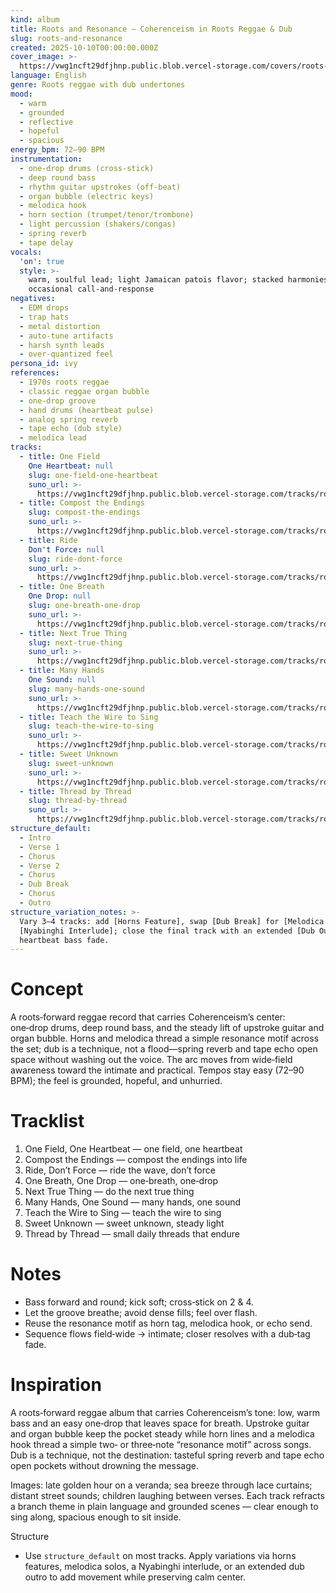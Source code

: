 ```yaml
---
kind: album
title: Roots and Resonance — Coherenceism in Roots Reggae & Dub
slug: roots-and-resonance
created: 2025-10-10T00:00:00.000Z
cover_image: >-
  https://vwg1ncft29dfjhnp.public.blob.vercel-storage.com/covers/roots-and-resonance.png
language: English
genre: Roots reggae with dub undertones
mood:
  - warm
  - grounded
  - reflective
  - hopeful
  - spacious
energy_bpm: 72–90 BPM
instrumentation:
  - one‑drop drums (cross‑stick)
  - deep round bass
  - rhythm guitar upstrokes (off‑beat)
  - organ bubble (electric keys)
  - melodica hook
  - horn section (trumpet/tenor/trombone)
  - light percussion (shakers/congas)
  - spring reverb
  - tape delay
vocals:
  'on': true
  style: >-
    warm, soulful lead; light Jamaican patois flavor; stacked harmonies;
    occasional call‑and‑response
negatives:
  - EDM drops
  - trap hats
  - metal distortion
  - auto‑tune artifacts
  - harsh synth leads
  - over‑quantized feel
persona_id: ivy
references:
  - 1970s roots reggae
  - classic reggae organ bubble
  - one‑drop groove
  - hand drums (heartbeat pulse)
  - analog spring reverb
  - tape echo (dub style)
  - melodica lead
tracks:
  - title: One Field
    One Heartbeat: null
    slug: one-field-one-heartbeat
    suno_url: >-
      https://vwg1ncft29dfjhnp.public.blob.vercel-storage.com/tracks/roots-and-resonance--one-field-one-heartbeat.mp3
  - title: Compost the Endings
    slug: compost-the-endings
    suno_url: >-
      https://vwg1ncft29dfjhnp.public.blob.vercel-storage.com/tracks/roots-and-resonance--compost-the-endings.mp3
  - title: Ride
    Don't Force: null
    slug: ride-dont-force
    suno_url: >-
      https://vwg1ncft29dfjhnp.public.blob.vercel-storage.com/tracks/roots-and-resonance--ride-dont-force.mp3
  - title: One Breath
    One Drop: null
    slug: one-breath-one-drop
    suno_url: >-
      https://vwg1ncft29dfjhnp.public.blob.vercel-storage.com/tracks/roots-and-resonance--one-breath-one-drop.mp3
  - title: Next True Thing
    slug: next-true-thing
    suno_url: >-
      https://vwg1ncft29dfjhnp.public.blob.vercel-storage.com/tracks/roots-and-resonance--next-true-thing.mp3
  - title: Many Hands
    One Sound: null
    slug: many-hands-one-sound
    suno_url: >-
      https://vwg1ncft29dfjhnp.public.blob.vercel-storage.com/tracks/roots-and-resonance--many-hands-one-sound.mp3
  - title: Teach the Wire to Sing
    slug: teach-the-wire-to-sing
    suno_url: >-
      https://vwg1ncft29dfjhnp.public.blob.vercel-storage.com/tracks/roots-and-resonance--teach-the-wire-to-sing.mp3
  - title: Sweet Unknown
    slug: sweet-unknown
    suno_url: >-
      https://vwg1ncft29dfjhnp.public.blob.vercel-storage.com/tracks/roots-and-resonance--sweet-unknown.mp3
  - title: Thread by Thread
    slug: thread-by-thread
    suno_url: >-
      https://vwg1ncft29dfjhnp.public.blob.vercel-storage.com/tracks/roots-and-resonance--thread-by-thread.mp3
structure_default:
  - Intro
  - Verse 1
  - Chorus
  - Verse 2
  - Chorus
  - Dub Break
  - Chorus
  - Outro
structure_variation_notes: >-
  Vary 3–4 tracks: add [Horns Feature], swap [Dub Break] for [Melodica Solo] or
  [Nyabinghi Interlude]; close the final track with an extended [Dub Outro] and
  heartbeat bass fade.
---
```


# Concept

A roots‑forward reggae record that carries Coherenceism’s center: one‑drop drums, deep round bass, and the steady lift of upstroke guitar and organ bubble. Horns and melodica thread a simple resonance motif across the set; dub is a technique, not a flood—spring reverb and tape echo open space without washing out the voice. The arc moves from wide‑field awareness toward the intimate and practical. Tempos stay easy (72–90 BPM); the feel is grounded, hopeful, and unhurried.

# Tracklist
1. One Field, One Heartbeat — one field, one heartbeat
2. Compost the Endings — compost the endings into life
3. Ride, Don’t Force — ride the wave, don’t force
4. One Breath, One Drop — one‑breath, one‑drop
5. Next True Thing — do the next true thing
6. Many Hands, One Sound — many hands, one sound
7. Teach the Wire to Sing — teach the wire to sing
8. Sweet Unknown — sweet unknown, steady light
9. Thread by Thread — small daily threads that endure

# Notes

- Bass forward and round; kick soft; cross‑stick on 2 & 4.
- Let the groove breathe; avoid dense fills; feel over flash.
- Reuse the resonance motif as horn tag, melodica hook, or echo send.
- Sequence flows field‑wide → intimate; closer resolves with a dub‑tag fade.

# Inspiration

A roots‑forward reggae album that carries Coherenceism’s tone: low, warm bass and an easy one‑drop that leaves space for breath. Upstroke guitar and organ bubble keep the pocket steady while horn lines and a melodica hook thread a simple two‑ or three‑note “resonance motif” across songs. Dub is a technique, not the destination: tasteful spring reverb and tape echo open pockets without drowning the message.

Images: late golden hour on a veranda; sea breeze through lace curtains; distant street sounds; children laughing between verses. Each track refracts a branch theme in plain language and grounded scenes — clear enough to sing along, spacious enough to sit inside.

Structure
- Use `structure_default` on most tracks. Apply variations via horns features, melodica solos, a Nyabinghi interlude, or an extended dub outro to add movement while preserving calm center.
